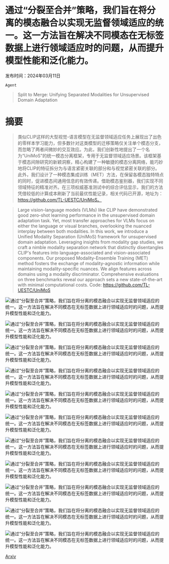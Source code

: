 # 通过“分裂至合并”策略，我们旨在将分离的模态融合以实现无监督领域适应的统一。这一方法旨在解决不同模态在无标签数据上进行领域适应时的问题，从而提升模型性能和泛化能力。

发布时间：2024年03月11日

`Agent`

> Split to Merge: Unifying Separated Modalities for Unsupervised Domain Adaptation

# 摘要

> 类似CLIP这样的大型视觉-语言模型在无监督领域适应任务上展现出了出色的零样本学习能力，但多数针对这类模型的迁移策略仅关注单个模态分支，而忽略了两者间微妙的交互效应。为此，我们创新性地提出了一个名为“UniMoS”的统一模态分离框架，专用于无监督领域适应场景。该框架基于模态间隙研究的新颖洞察，精心构建了一种敏捷的模态分离网络，能巧妙地将CLIP的特征拆分为与语言紧密关联的部分和与视觉紧密关联的部分。此外，我们设计了一种模态集成训练（MET）方法，在保留各模态独特特点的同时，促进模态间通用信息的有效传递。借助模态鉴别器，我们实现不同领域特征的精准对齐。在三项权威基准测试中的综合评估显示，我们的方法凭借较低的计算成本刷新了当前最优性能记录，相关代码已开源，地址为：https://github.com/TL-UESTC/UniMoS。

> Large vision-language models (VLMs) like CLIP have demonstrated good zero-shot learning performance in the unsupervised domain adaptation task. Yet, most transfer approaches for VLMs focus on either the language or visual branches, overlooking the nuanced interplay between both modalities. In this work, we introduce a Unified Modality Separation (UniMoS) framework for unsupervised domain adaptation. Leveraging insights from modality gap studies, we craft a nimble modality separation network that distinctly disentangles CLIP's features into language-associated and vision-associated components. Our proposed Modality-Ensemble Training (MET) method fosters the exchange of modality-agnostic information while maintaining modality-specific nuances. We align features across domains using a modality discriminator. Comprehensive evaluations on three benchmarks reveal our approach sets a new state-of-the-art with minimal computational costs. Code: https://github.com/TL-UESTC/UniMoS

![通过“分裂至合并”策略，我们旨在将分离的模态融合以实现无监督领域适应的统一。这一方法旨在解决不同模态在无标签数据上进行领域适应时的问题，从而提升模型性能和泛化能力。](../../../paper_images/2403.06946/x1.png)

![通过“分裂至合并”策略，我们旨在将分离的模态融合以实现无监督领域适应的统一。这一方法旨在解决不同模态在无标签数据上进行领域适应时的问题，从而提升模型性能和泛化能力。](../../../paper_images/2403.06946/x2.png)

![通过“分裂至合并”策略，我们旨在将分离的模态融合以实现无监督领域适应的统一。这一方法旨在解决不同模态在无标签数据上进行领域适应时的问题，从而提升模型性能和泛化能力。](../../../paper_images/2403.06946/x3.png)

![通过“分裂至合并”策略，我们旨在将分离的模态融合以实现无监督领域适应的统一。这一方法旨在解决不同模态在无标签数据上进行领域适应时的问题，从而提升模型性能和泛化能力。](../../../paper_images/2403.06946/tsne_init_0.png)

![通过“分裂至合并”策略，我们旨在将分离的模态融合以实现无监督领域适应的统一。这一方法旨在解决不同模态在无标签数据上进行领域适应时的问题，从而提升模型性能和泛化能力。](../../../paper_images/2403.06946/tsne_sep_effect_0.png)

![通过“分裂至合并”策略，我们旨在将分离的模态融合以实现无监督领域适应的统一。这一方法旨在解决不同模态在无标签数据上进行领域适应时的问题，从而提升模型性能和泛化能力。](../../../paper_images/2403.06946/tsne_bott_0.png)

![通过“分裂至合并”策略，我们旨在将分离的模态融合以实现无监督领域适应的统一。这一方法旨在解决不同模态在无标签数据上进行领域适应时的问题，从而提升模型性能和泛化能力。](../../../paper_images/2403.06946/x4.png)

![通过“分裂至合并”策略，我们旨在将分离的模态融合以实现无监督领域适应的统一。这一方法旨在解决不同模态在无标签数据上进行领域适应时的问题，从而提升模型性能和泛化能力。](../../../paper_images/2403.06946/x5.png)

![通过“分裂至合并”策略，我们旨在将分离的模态融合以实现无监督领域适应的统一。这一方法旨在解决不同模态在无标签数据上进行领域适应时的问题，从而提升模型性能和泛化能力。](../../../paper_images/2403.06946/x6.png)

![通过“分裂至合并”策略，我们旨在将分离的模态融合以实现无监督领域适应的统一。这一方法旨在解决不同模态在无标签数据上进行领域适应时的问题，从而提升模型性能和泛化能力。](../../../paper_images/2403.06946/x7.png)

![通过“分裂至合并”策略，我们旨在将分离的模态融合以实现无监督领域适应的统一。这一方法旨在解决不同模态在无标签数据上进行领域适应时的问题，从而提升模型性能和泛化能力。](../../../paper_images/2403.06946/x8.png)

[Arxiv](https://arxiv.org/abs/2403.06946)